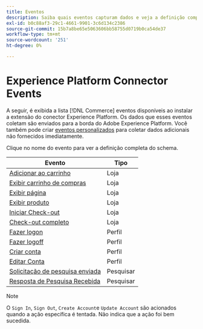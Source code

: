 ```yaml
---
title: Eventos
description: Saiba quais eventos capturam dados e veja a definição completa do esquema.
exl-id: b0c88af3-29c1-4661-9901-3c6d134c2386
source-git-commit: 15b7a8be65e5063606bb58755d0719b0ca54de37
workflow-type: tm+mt
source-wordcount: '251'
ht-degree: 0%

---
```


# Experience Platform Connector Events

A seguir, é exibida a lista [!DNL Commerce] eventos disponíveis ao instalar a extensão do conector Experience Platform. Os dados que esses eventos coletam são enviados para a borda do Adobe Experience Platform. Você também pode criar [eventos personalizados](custom-events.md) para coletar dados adicionais não fornecidos imediatamente.

Clique no nome do evento para ver a definição completa do schema.

| Evento | Tipo |
|---|---|
| [Adicionar ao carrinho](https://github.com/adobe/magento-storefront-event-collector/blob/main/src/handlers/product/addToCartAEP.ts) | Loja |
| [Exibir carrinho de compras](https://github.com/adobe/magento-storefront-event-collector/blob/main/src/handlers/shoppingCart/viewAEP.ts) | Loja |
| [Exibir página](https://github.com/adobe/magento-storefront-event-collector/blob/main/src/handlers/page/viewAEP.ts) | Loja |
| [Exibir produto](https://github.com/adobe/magento-storefront-event-collector/blob/main/src/handlers/product/viewAEP.ts) | Loja |
| [Iniciar Check-out](https://github.com/adobe/magento-storefront-event-collector/blob/main/src/handlers/shoppingCart/initiateCheckoutAEP.ts) | Loja |
| [Check-out completo](https://github.com/adobe/magento-storefront-event-collector/blob/main/src/handlers/checkout/placeOrderAEP.ts) | Loja |
| [Fazer logon](https://github.com/adobe/magento-storefront-event-collector/blob/main/src/handlers/account/signInAEP.ts) | Perfil |
| [Fazer logoff](https://github.com/adobe/magento-storefront-event-collector/blob/main/src/handlers/account/signOutAEP.ts) | Perfil |
| [Criar conta](https://github.com/adobe/magento-storefront-event-collector/blob/main/src/handlers/account/createAccountAEP.ts) | Perfil |
| [Editar Conta](https://github.com/adobe/magento-storefront-event-collector/blob/main/src/handlers/account/editAccountAEP.ts) | Perfil |
| [Solicitação de pesquisa enviada](https://github.com/adobe/magento-storefront-event-collector/blob/main/src/handlers/search/searchRequestSentAEP.ts) | Pesquisar |
| [Resposta de Pesquisa Recebida](https://github.com/adobe/magento-storefront-event-collector/blob/main/src/handlers/search/searchResponseReceivedAEP.ts) | Pesquisar |

>[!NOTE]
>
> O `Sign In`, `Sign Out`, `Create Account`e `Update Account` são acionados quando a ação específica é tentada. Não indica que a ação foi bem sucedida.

